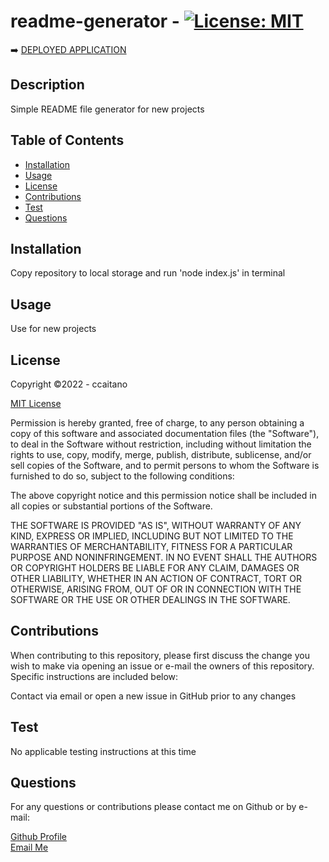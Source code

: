 
# readme-generator - [![License: MIT](https://img.shields.io/badge/License-MIT-yellow.svg)](https://opensource.org/licenses/MIT)

<!-- Remove Line Below if project is not published to GitHub -->
➡️ [DEPLOYED APPLICATION](https://ccaitano.github.io/readme-generator/)
    
## **Description**
    
Simple README file generator for new projects
    
## **Table of Contents**
    
- [Installation](#installation)
- [Usage](#usage)
- [License](#license)
- [Contributions](#contributions)
- [Test](#test)
- [Questions](#questions)
    
## **Installation**
    
Copy repository to local storage and run 'node index.js' in terminal
    
## **Usage**
    
Use for new projects
    
## **License**
    
Copyright &copy;2022 - ccaitano
  
<p>

[MIT License](https://opensource.org/licenses/MIT)

Permission is hereby granted, free of charge, to any person obtaining a copy of this software and associated documentation files (the "Software"), to deal in the Software without restriction, including without limitation the rights to use, copy, modify, merge, publish, distribute, sublicense, and/or sell copies of the Software, and to permit persons to whom the Software is furnished to do so, subject to the following conditions:
        
The above copyright notice and this permission notice shall be included in all copies or substantial portions of the Software.
          
THE SOFTWARE IS PROVIDED "AS IS", WITHOUT WARRANTY OF ANY KIND, EXPRESS OR IMPLIED, INCLUDING BUT NOT LIMITED TO THE WARRANTIES OF MERCHANTABILITY, FITNESS FOR A PARTICULAR PURPOSE AND NONINFRINGEMENT. IN NO EVENT SHALL THE AUTHORS OR COPYRIGHT HOLDERS BE LIABLE FOR ANY CLAIM, DAMAGES OR OTHER LIABILITY, WHETHER IN AN ACTION OF CONTRACT, TORT OR OTHERWISE, ARISING FROM, OUT OF OR IN CONNECTION WITH THE SOFTWARE OR THE USE OR OTHER DEALINGS IN THE SOFTWARE.
        
</p>
    
## **Contributions**

When contributing to this repository, please first discuss the change you wish to make via opening an issue or e-mail the owners of this repository. Specific instructions are included below:

Contact via email or open a new issue in GitHub prior to any changes

## **Test**

No applicable testing instructions at this time

## **Questions**
    
For any questions or contributions please contact me on Github or by e-mail:
    
[Github Profile](https://www.github.com/ccaitano)  
[Email Me](mailto:cheryl.caitano@gmail.com)
    